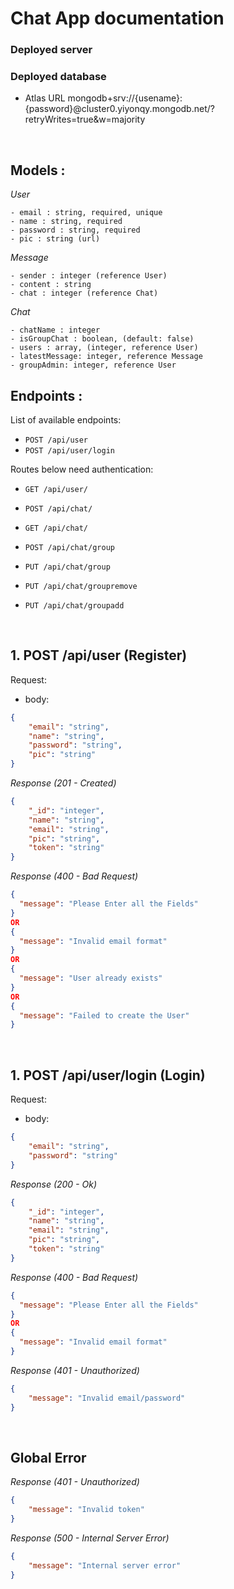 # Chat App documentation

### Deployed server

### Deployed database

-   Atlas URL
    mongodb+srv://{usename}:{password}@cluster0.yiyonqy.mongodb.net/?retryWrites=true&w=majority

&nbsp;

## Models :

_User_

```
- email : string, required, unique
- name : string, required
- password : string, required
- pic : string (url)
```

_Message_

```
- sender : integer (reference User)
- content : string
- chat : integer (reference Chat)
```

_Chat_

```
- chatName : integer
- isGroupChat : boolean, (default: false)
- users : array, (integer, reference User)
- latestMessage: integer, reference Message
- groupAdmin: integer, reference User
```

## Endpoints :

List of available endpoints:

-   `POST /api/user`
-   `POST /api/user/login`

Routes below need authentication:

-   `GET /api/user/`

-   `POST /api/chat/`
-   `GET /api/chat/`

-   `POST /api/chat/group`
-   `PUT /api/chat/group`
-   `PUT /api/chat/groupremove`
-   `PUT /api/chat/groupadd`

&nbsp;

## 1. POST /api/user (Register)

Request:

-   body:

```json
{
	"email": "string",
	"name": "string",
	"password": "string",
	"pic": "string"
}
```

_Response (201 - Created)_

```json
{
	"_id": "integer",
	"name": "string",
	"email": "string",
	"pic": "string",
	"token": "string"
}
```

_Response (400 - Bad Request)_

```json
{
  "message": "Please Enter all the Fields"
}
OR
{
  "message": "Invalid email format"
}
OR
{
  "message": "User already exists"
}
OR
{
  "message": "Failed to create the User"
}

```

&nbsp;

## 1. POST /api/user/login (Login)

Request:

-   body:

```json
{
	"email": "string",
	"password": "string"
}
```

_Response (200 - Ok)_

```json
{
	"_id": "integer",
	"name": "string",
	"email": "string",
	"pic": "string",
	"token": "string"
}
```

_Response (400 - Bad Request)_

```json
{
  "message": "Please Enter all the Fields"
}
OR
{
  "message": "Invalid email format"
}

```

_Response (401 - Unauthorized)_

```json
{
	"message": "Invalid email/password"
}
```

&nbsp;

## Global Error

_Response (401 - Unauthorized)_

```json
{
	"message": "Invalid token"
}
```

_Response (500 - Internal Server Error)_

```json
{
	"message": "Internal server error"
}
```

